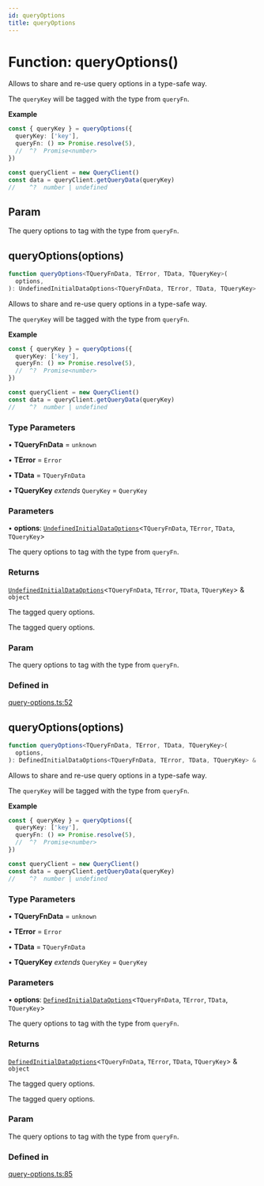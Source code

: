 ```yaml
---
id: queryOptions
title: queryOptions
---
```


# Function: queryOptions()

Allows to share and re-use query options in a type-safe way.

The `queryKey` will be tagged with the type from `queryFn`.

**Example**

```ts
const { queryKey } = queryOptions({
  queryKey: ['key'],
  queryFn: () => Promise.resolve(5),
  //  ^?  Promise<number>
})

const queryClient = new QueryClient()
const data = queryClient.getQueryData(queryKey)
//    ^?  number | undefined
```

## Param

The query options to tag with the type from `queryFn`.

## queryOptions(options)

```ts
function queryOptions<TQueryFnData, TError, TData, TQueryKey>(
  options,
): UndefinedInitialDataOptions<TQueryFnData, TError, TData, TQueryKey> & object
```

Allows to share and re-use query options in a type-safe way.

The `queryKey` will be tagged with the type from `queryFn`.

**Example**

```ts
const { queryKey } = queryOptions({
  queryKey: ['key'],
  queryFn: () => Promise.resolve(5),
  //  ^?  Promise<number>
})

const queryClient = new QueryClient()
const data = queryClient.getQueryData(queryKey)
//    ^?  number | undefined
```

### Type Parameters

• **TQueryFnData** = `unknown`

• **TError** = `Error`

• **TData** = `TQueryFnData`

• **TQueryKey** _extends_ `QueryKey` = `QueryKey`

### Parameters

• **options**: [`UndefinedInitialDataOptions`](../type-aliases/undefinedinitialdataoptions.md)\<`TQueryFnData`, `TError`, `TData`, `TQueryKey`\>

The query options to tag with the type from `queryFn`.

### Returns

[`UndefinedInitialDataOptions`](../type-aliases/undefinedinitialdataoptions.md)\<`TQueryFnData`, `TError`, `TData`, `TQueryKey`\> & `object`

The tagged query options.

The tagged query options.

### Param

The query options to tag with the type from `queryFn`.

### Defined in

[query-options.ts:52](https://github.com/TanStack/query/blob/dac5da5416b82b0be38a8fb34dde1fc6670f0a59/packages/angular-query-experimental/src/query-options.ts#L52)

## queryOptions(options)

```ts
function queryOptions<TQueryFnData, TError, TData, TQueryKey>(
  options,
): DefinedInitialDataOptions<TQueryFnData, TError, TData, TQueryKey> & object
```

Allows to share and re-use query options in a type-safe way.

The `queryKey` will be tagged with the type from `queryFn`.

**Example**

```ts
const { queryKey } = queryOptions({
  queryKey: ['key'],
  queryFn: () => Promise.resolve(5),
  //  ^?  Promise<number>
})

const queryClient = new QueryClient()
const data = queryClient.getQueryData(queryKey)
//    ^?  number | undefined
```

### Type Parameters

• **TQueryFnData** = `unknown`

• **TError** = `Error`

• **TData** = `TQueryFnData`

• **TQueryKey** _extends_ `QueryKey` = `QueryKey`

### Parameters

• **options**: [`DefinedInitialDataOptions`](../type-aliases/definedinitialdataoptions.md)\<`TQueryFnData`, `TError`, `TData`, `TQueryKey`\>

The query options to tag with the type from `queryFn`.

### Returns

[`DefinedInitialDataOptions`](../type-aliases/definedinitialdataoptions.md)\<`TQueryFnData`, `TError`, `TData`, `TQueryKey`\> & `object`

The tagged query options.

The tagged query options.

### Param

The query options to tag with the type from `queryFn`.

### Defined in

[query-options.ts:85](https://github.com/TanStack/query/blob/dac5da5416b82b0be38a8fb34dde1fc6670f0a59/packages/angular-query-experimental/src/query-options.ts#L85)
